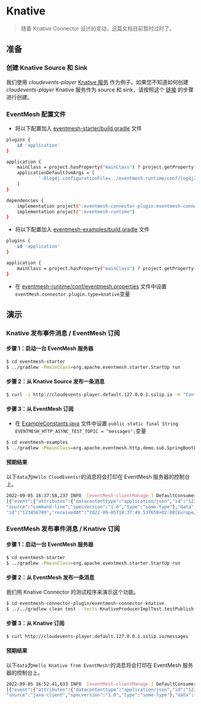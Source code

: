 # Knative

>随着 Knative Connector 设计的变动，这篇文档目前暂时过时了。

## 准备

### 创建 Knative Source 和 Sink

我们使用 *cloudevents-player* [Knative 服务](https://knative.dev/docs/serving/) 作为例子。如果您不知道如何创建 *cloudevents-player* Knative 服务作为 source 和 sink，请按照这个 [链接](https://knative.dev/docs/getting-started/first-source/#creating-your-first-source) 的步骤进行创建。

### EventMesh 配置文件

- 将以下配置加入 [eventmesh-starter/build.gradle](https://github.com/apache/eventmesh/blob/master/eventmesh-starter/build.gradle) 文件

```bash
plugins {
    id 'application'
}

application {
    mainClass = project.hasProperty("mainClass") ? project.getProperty("mainClass") : 'org.apache.eventmesh.starter.StartUp'
    applicationDefaultJvmArgs = [
            '-Dlog4j.configurationFile=../eventmesh-runtime/conf/log4j2.xml', '-Deventmesh.log.home=../eventmesh-runtime/logs', '-Deventmesh.home=../eventmesh-runtime', '-DconfPath=../eventmesh-runtime/conf'
    ]
}

dependencies {
    implementation project(":eventmesh-connector-plugin:eventmesh-connector-knative")
    implementation project(":eventmesh-runtime")
}
```

- 将以下配置加入 [eventmesh-examples/build.gradle](https://github.com/apache/eventmesh/blob/master/eventmesh-examples/build.gradle) 文件

```bash
plugins {
    id 'application'
}

application {
    mainClass = project.hasProperty("mainClass") ? project.getProperty("mainClass") : 'NULL'
}
```

- 在 [eventmesh-runtime/conf/eventmesh.properties](https://github.com/apache/eventmesh/blob/master/eventmesh-runtime/conf/eventmesh.properties) 文件中设置`eventMesh.connector.plugin.type=knative`变量

## 演示

### Knative 发布事件消息 / EventMesh 订阅

#### 步骤 1：启动一台 EventMesh 服务器

```bash
$ cd eventmesh-starter
$ ../gradlew -PmainClass=org.apache.eventmesh.starter.StartUp run
```

#### 步骤 2：从 Knative Source 发布一条消息

```bash
$ curl -i http://cloudevents-player.default.127.0.0.1.sslip.io -H "Content-Type: application/json" -H "Ce-Id: 123456789" -H "Ce-Specversion: 1.0" -H "Ce-Type: some-type" -H "Ce-Source: command-line" -d '{"msg":"Hello CloudEvents!"}'
```

#### 步骤 3：从 EventMesh 订阅

- 在 [ExampleConstants.java](https://github.com/apache/eventmesh/blob/master/eventmesh-examples/src/main/java/org/apache/eventmesh/common/ExampleConstants.java) 文件中设置 `public static final String EVENTMESH_HTTP_ASYNC_TEST_TOPIC = "messages";`变量

```bash
$ cd eventmesh-examples
$ ../gradlew -PmainClass=org.apache.eventmesh.http.demo.sub.SpringBootDemoApplication run
```

#### 预期结果

以下`data`为`Hello CloudEvents!`的消息将会打印在 EventMesh 服务器的控制台上。

```bash
2022-09-05 16:37:58,237 INFO  [eventMesh-clientManage-] DefaultConsumer(DefaultConsumer.java:60) - \
[{"event":{"attributes":{"datacontenttype":"application/json","id":"123456789","mediaType":"application/json",\
"source":"command-line","specversion":"1.0","type":"some-type"},"data":{"msg":"Hello CloudEvents!"},"extensions":{}},\
"id":"123456789","receivedAt":"2022-09-05T10:37:49.537658+02:00[Europe/Madrid]","type":"RECEIVED"}]
```

### EventMesh 发布事件消息 / Knative 订阅

#### 步骤 1：启动一台 EventMesh 服务器

```bash
$ cd eventmesh-starter
$ ../gradlew -PmainClass=org.apache.eventmesh.starter.StartUp run
```

#### 步骤 2：从 EventMesh 发布一条消息

我们用 Knative Connector 的测试程序来演示这个功能。

```bash
$ cd eventmesh-connector-plugin/eventmesh-connector-knative
$ ../../gradlew clean test --tests KnativeProducerImplTest.testPublish
```

#### 步骤 3：从 Knative 订阅

```bash
$ curl http://cloudevents-player.default.127.0.0.1.sslip.io/messages
```

#### 预期结果

以下`data`为`Hello Knative from EventMesh!`的消息将会打印在 EventMesh 服务器的控制台上。

```bash
2022-09-05 16:52:41,633 INFO  [eventMesh-clientManage-] DefaultConsumer(DefaultConsumer.java:60) - \
[{"event":{"attributes":{"datacontenttype":"application/json","id":"1234","mediaType":"application/json",\
"source":"java-client","specversion":"1.0","type":"some-type"},"data":{"msg":["Hello Knative from EventMesh!"]},"extensions":{}},"id":"1234","receivedAt":"2022-09-05T10:52:32.999273+02:00[Europe/Madrid]","type":"RECEIVED"}]
```